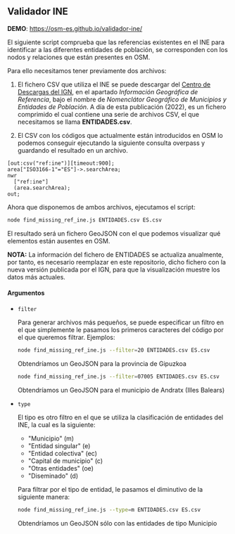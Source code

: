 ## Validador INE

**DEMO**: https://osm-es.github.io/validador-ine/

El siguiente script comprueba que las referencias existentes en el INE para identificar a las diferentes entidades de población, se corresponden con los nodos y relaciones que están presentes en OSM. 

Para ello necesitamos tener previamente dos archivos:

1. El fichero CSV que utiliza el INE se puede descargar del [Centro de Descargas del IGN](https://centrodedescargas.cnig.es/CentroDescargas/index.jsp), en el apartado _Información Geográfica de Referencia_, bajo el nombre de _Nomenclátor Geográfico de Municipios y Entidades de Población_. A día de esta publicación (2022), es un fichero comprimido el cual contiene una serie de archivos CSV, el que necesitamos se llama **ENTIDADES.csv**.

2. El CSV con los códigos que actualmente están introducidos en OSM lo podemos conseguir ejecutando la siguiente consulta overpass y guardando el resultado en un archivo.

```
[out:csv("ref:ine")][timeout:900];
area["ISO3166-1"="ES"]->.searchArea;
nwr
  ["ref:ine"]
  (area.searchArea);
out;
```

Ahora que disponemos de ambos archivos, ejecutamos el script:

```bash
node find_missing_ref_ine.js ENTIDADES.csv ES.csv
```

El resultado será un fichero GeoJSON con el que podemos visualizar qué elementos están ausentes en OSM.

**NOTA:** La información del fichero de ENTIDADES se actualiza anualmente, por tanto, es necesario reemplazar en este repositorio, dicho fichero con la nueva versión publicada por el IGN, para que la visualización muestre los datos más actuales.

#### Argumentos

- `filter`

  Para generar archivos más pequeños, se puede especificar un filtro en el que simplemente le pasamos los primeros caracteres del código por el que queremos filtrar. Ejemplos:

  ```bash
  node find_missing_ref_ine.js --filter=20 ENTIDADES.csv ES.csv
  ```
  Obtendríamos un GeoJSON para la provincia de Gipuzkoa

  ```bash
  node find_missing_ref_ine.js --filter=07005 ENTIDADES.csv ES.csv
  ```

  Obtendríamos un GeoJSON para el municipio de Andratx (Illes Balears)

- `type`

  El tipo es otro filtro en el que se utiliza la clasificación de entidades del INE, la cual es la siguiente:

  - "Municipio" (m)
  - "Entidad singular" (e)
  - "Entidad colectiva" (ec)
  - "Capital de municipio" (c)
  - "Otras entidades" (oe)
  - "Diseminado" (d)

  Para filtrar por el tipo de entidad, le pasamos el diminutivo de la siguiente manera:

  ```bash
  node find_missing_ref_ine.js --type=m ENTIDADES.csv ES.csv
  ```
  Obtendríamos un GeoJSON sólo con las entidades de tipo Municipio
